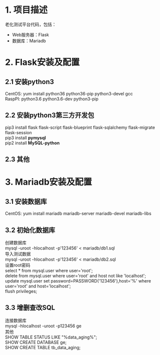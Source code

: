 # 1. 项目描述
老化测试平台代码，包括：
- Web服务器：Flask
- 数据库：Mariadb


# 2. Flask安装及配置

## 2.1 安装python3
CentOS: yum install python36 python36-pip python3-devel gcc<br/>
RaspPI: python3.6 python3.6-dev python3-pip<br/>

## 2.2 安装python3第三方开发包
pip3 install flask flask-script flask-blueprint flask-sqlalchemy flask-migrate flask-session<br/>
pip3 install **pymysql**<br/>
pip2 install **MySQL-python**<br/>

## 2.3 其他

# 3. Mariadb安装及配置
## 3.1 安装数据库
CentOS: yum install mariadb mariadb-server mariadb-devel mariadb-libs<br/>

## 3.2 初始化数据库
创建数据库<br/>
mysql -uroot -hlocalhost -p'123456' < mariadb/db1.sql<br/>
导入测试数据<br/>
mysql -uroot -hlocalhost -p'123456' < mariadb/db2.sql<br/>
设置root密码<br/>
select * from mysql.user where user='root';<br/>
delete from mysql.user where user='root' and host not like 'localhost';<br/>
update mysql.user set password=PASSWORD('123456'),host='%' where user='root' and host='localhost';<br/>
flush privileges;<br/>

## 3.3 增删查改SQL
连接数据库<br/>
mysql -hlocalhost -uroot -p123456 ge<br/>
其他<br/>
SHOW TABLE STATUS LIKE "%data_aging%";<br/>
SHOW CREATE DATABASE ge;<br/>
SHOW CREATE TABLE tb_data_aging;<br/>

